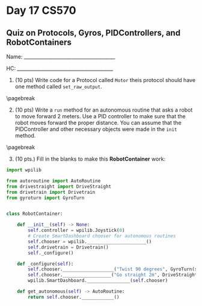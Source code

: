[comment]: render
# Day 17 CS570
## Quiz on Protocols, Gyros, PIDControllers, and RobotContainers

Name: ______________________________________

HC: ________________________________________


1. (10 pts) Write code for a Protocol called ```Motor``` theis protocol should have one method called ```set_raw_output```. 

<div style="page-break-after: always;">
\pagebreak 
</div>



2. (10 pts) Write a ```run``` method for an autonomous routine that asks a robot to move forward 2 meters. Use a PID 
controller to make sure that the robot moves forward the proper distance. You can assume that the PIDController
and other necessary objects were made in the ```init``` method.


<div style="page-break-after: always;">
\pagebreak 
</div>


3. (10 pts.) Fill in the blanks to make this **RobotContainer** work:

```python
import wpilib

from autoroutine import AutoRoutine
from drivestraight import DriveStraight
from drivetrain import Drivetrain
from gyroturn import GyroTurn


class RobotContainer:

    def __init__(self) -> None:
        self.controller = wpilib.Joystick(0)
        # Create SmartDashboard chooser for autonomous routines
        self.chooser = wpilib.______________________()
        self.drivetrain = Drivetrain()
        self._configure()

    def _configure(self):
        self.chooser.___________________("Twist 90 degrees", GyroTurn(self.drivetrain, 90))
        self.chooser.__________________("Go straight 2m", DriveStraight(self.drivetrain, 2))
        wpilib.SmartDashboard.________________(self.chooser)

    def get_autonomous(self) -> AutoRoutine:
        return self.chooser.____________()

```